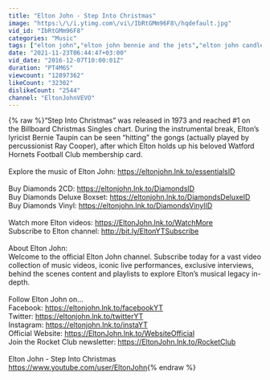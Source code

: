 ```yaml
---
title: "Elton John - Step Into Christmas"
image: "https:\/\/i.ytimg.com\/vi\/IbRtGMm96F8\/hqdefault.jpg"
vid_id: "IbRtGMm96F8"
categories: "Music"
tags: ["elton john","elton john bennie and the jets","elton john candle in the wind"]
date: "2021-11-23T06:44:47+03:00"
vid_date: "2016-12-07T10:00:01Z"
duration: "PT4M6S"
viewcount: "12897362"
likeCount: "32302"
dislikeCount: "2544"
channel: "EltonJohnVEVO"
---
```

{% raw %}“Step Into Christmas” was released in 1973 and reached #1 on the Billboard Christmas Singles chart. During the instrumental break, Elton’s lyricist Bernie Taupin can be seen “hitting” the gongs (actually played by percussionist Ray Cooper), after which Elton holds up his beloved Watford Hornets Football Club membership card.<br /><br />Explore the music of Elton John: <a rel="nofollow" target="blank" href="https://eltonjohn.lnk.to/essentialsID">https://eltonjohn.lnk.to/essentialsID</a><br /><br />Buy Diamonds 2CD: <a rel="nofollow" target="blank" href="https://eltonjohn.lnk.to/DiamondsID">https://eltonjohn.lnk.to/DiamondsID</a><br />Buy Diamonds Deluxe Boxset: <a rel="nofollow" target="blank" href="https://eltonjohn.lnk.to/DiamondsDeluxeID">https://eltonjohn.lnk.to/DiamondsDeluxeID</a><br />Buy Diamonds Vinyl: <a rel="nofollow" target="blank" href="https://eltonjohn.lnk.to/DiamondsVinylID">https://eltonjohn.lnk.to/DiamondsVinylID</a><br />   <br />Watch more Elton videos: <a rel="nofollow" target="blank" href="https://EltonJohn.lnk.to/WatchMore">https://EltonJohn.lnk.to/WatchMore</a><br />Subscribe to Elton channel: <a rel="nofollow" target="blank" href="http://bit.ly/EltonYTSubscribe">http://bit.ly/EltonYTSubscribe</a><br /> <br />About Elton John: <br />Welcome to the official Elton John channel. Subscribe today for a vast video collection of music videos, iconic live performances, exclusive interviews, behind the scenes content and playlists to explore Elton’s musical legacy in-depth.<br /> <br />Follow Elton John on...<br />Facebook: <a rel="nofollow" target="blank" href="https://eltonjohn.lnk.to/facebookYT">https://eltonjohn.lnk.to/facebookYT</a><br />Twitter: <a rel="nofollow" target="blank" href="https://eltonjohn.lnk.to/twitterYT">https://eltonjohn.lnk.to/twitterYT</a><br />Instagram: <a rel="nofollow" target="blank" href="https://eltonjohn.lnk.to/instaYT">https://eltonjohn.lnk.to/instaYT</a><br />Official Website: <a rel="nofollow" target="blank" href="https://EltonJohn.lnk.to/WebsiteOfficial">https://EltonJohn.lnk.to/WebsiteOfficial</a><br />Join the Rocket Club newsletter: <a rel="nofollow" target="blank" href="https://EltonJohn.lnk.to/RocketClub">https://EltonJohn.lnk.to/RocketClub</a><br /> <br />Elton John - Step Into Christmas<br /><a rel="nofollow" target="blank" href="https://www.youtube.com/user/EltonJohn">https://www.youtube.com/user/EltonJohn</a>{% endraw %}

